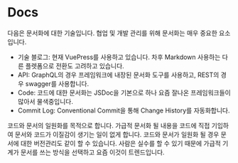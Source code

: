 # Docs

다음은 문서화에 대한 기술입니다. 협업 및 개발 관리를 위해 문서화는 매우 중요한 요소입니다.

* 기술 블로그: 현재 VuePress를 사용하고 있습니다. 차후 Markdown 사용하는 다른 플렛폼으로 전환도 고려하고 있습니다.
* API: GraphQL의 경우 프레임워크에 내장된 문서화 도구를 사용하고, REST의 경우 swagger를 사용합니다.
* Code: 코드에 대한 문서화는 JSDoc을 기본으로 하나 요즘 잘나온 프레임워크들이 많아서 물색중입니다.
* Commit Log: Conventional Commit을 통해 Change History를 자동화합니다.

코드와 문서의 일원화를 목적으로 합니다. 가급적 문서화 될 내용을 코드에 직접 기입하여 문서와 코드가 이질감이 생기는 일이 없게 합니다. 코드와 문서가 일원화 될 경우 문서에 대한 버전관리도 같이 할 수 있습니다. 사람은 실수를 할 수 있기 때문에 가급적 기계가 문서를 쓰는 방식을 선택하고 요즘 이것이 트렌드입니다.

